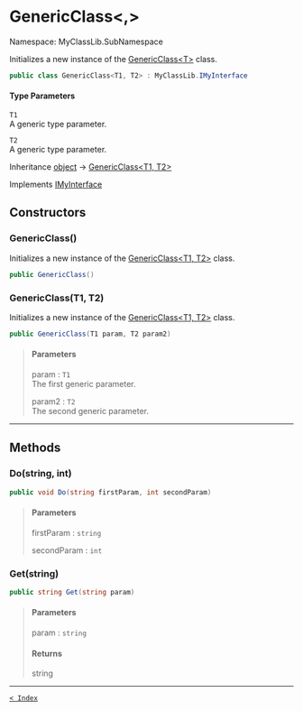 # GenericClass&lt;,&gt;

Namespace: MyClassLib.SubNamespace

Initializes a new instance of the [GenericClass&lt;T&gt;](GenericClass-1.md) class.

```csharp
public class GenericClass<T1, T2> : MyClassLib.IMyInterface
```

#### Type Parameters

`T1`<br>A generic type parameter.

`T2`<br>A generic type parameter.

Inheritance [object](https://docs.microsoft.com/en-us/dotnet/api/system.object) → [GenericClass&lt;T1, T2&gt;](GenericClass-2.md)

Implements [IMyInterface](..\IMyInterface.md)

## Constructors

### GenericClass()

Initializes a new instance of the [GenericClass&lt;T1, T2&gt;](GenericClass-2.md) class.

```csharp
public GenericClass()
```

> 

### GenericClass(T1, T2)

Initializes a new instance of the [GenericClass&lt;T1, T2&gt;](GenericClass-2.md) class.

```csharp
public GenericClass(T1 param, T2 param2)
```

> #### Parameters
> 
> param : `T1`<br>The first generic parameter.
> 
> param2 : `T2`<br>The second generic parameter.
> 

---

## Methods

### Do(string, int)

```csharp
public void Do(string firstParam, int secondParam)
```

> #### Parameters
> 
> firstParam : `string`<br>
> 
> secondParam : `int`<br>
> 

### Get(string)

```csharp
public string Get(string param)
```

> #### Parameters
> 
> param : `string`<br>
> 
> #### Returns
> 
> string<br>
> 

---

[`< Index`](..\..\index.md)
